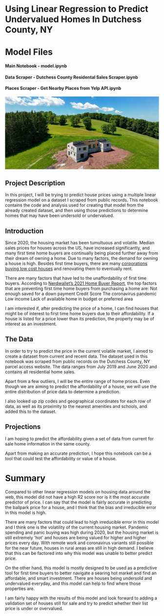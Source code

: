 # Using Linear Regression to Predict Undervalued Homes  In Dutchess County, NY

# Model Files

#### Main Notebook - model.ipynb
#### Data Scraper - Dutchess County Residental Sales Scraper.ipynb
#### Places Scraper - Get Nearby Places from Yelp API.ipynb

![](img/house.jpg)

## Project Description

In this project, I will be trying to predict house prices using a multiple linear regression model on a dataset I scraped from public records. This notebook contains the code and analysis used for creating that model from the already created dataset, and then using those predictions to determine homes that may have been undersold or undervalued.

## Introduction

Since 2020, the housing market has been tumultuous and volatile. Median sales prices for houses across the US, have increased significantly, and many first time home buyers are continually being placed further away from their dream of owning a home. Due to many factors, the demand for owning a house is high. Besides first time buyers, there are many [corporations buying low cost houses](https://www.nytimes.com/2022/04/23/us/corporate-real-estate-investors-housing-market.html?referringSource=articleShare) and renovating them to eventually rent.

There are many factors that have led to the unaffordability of first time buyers. According to [Nerdwallet’s 2021 Home Buyer Report](https://www.nerdwallet.com/blog/2021-home-buyer-report/), the top factors that are preventing first time home buyers from purchasing a home are: 
Not enough saved for a down payment
Credit Score
The coronavirus pandemic
Low income
Lack of available home in budget or preferred area

I am interested if, after predicting the price of a home, I can find houses that might be of interest to first time home buyers due to their affordability. If a house is listed for a price lower than its prediction, the property may be of interest as an investment.

## The Data

In order to try to predict the price in the current volatile market, I aimed to create a dataset from current and recent data. The dataset used in this notebook was scraped from public records on the Dutchess County, NY parcel access website. The data ranges from July 2019 and June 2020 and contains all residential home sales. 

Apart from a few outliers, I will be the entire range of home prices. Even though we are aiming to predict the affordability of a house, we will use the entire distribution of price data to determine a prediction.

I also looked up zip codes and geographical coordinates for each row of data, as well as its proximity to the nearest amenities and schools, and added this to the dataset.

## Projections

I am hoping to predict the affordability given a set of data from current for sale home information in the same county.

Apart from making an accurate prediction, I hope this notebook can be a tool that could test the affordability or value of a house.

 
# Summary

Compared to other linear regression models on housing data around the web, this model did not have a high R2 score nor is it the most accurate predictor of price. I can say that the model is fairly accurate in predicting the ballpark price for a house, and I think that the bias and irreducible error in this model is high.

There are many factors that could lead to high irreducible error in this model and I think one is the volatility of the current housing market. Pandemic spending and panic buying was high during 2020, but the housing market is still extremely 'hot' and houses are being valued for higher and higher prices every day. With remote work and coronavirus variants still possible for the near future, houses in rural areas are still in high demand. I believe that this can be factored into why this model was unable to better predict price.

On the other hand, this model is mostly designed to be used as a predictive tool for first time buyers to better navigate a searing hot market and find an affordable, and smart investment. There are houses being undersold and undervalued everyday, and this model can help to find where those properties are.

I am fairly happy with the results of this model and look forward to adding a validation set of houses still for sale and try to predict whether their list price is under or overvalued.